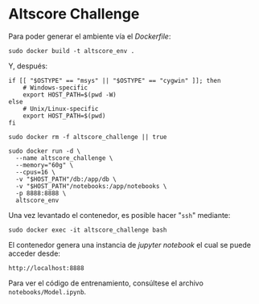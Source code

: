 # Altscore Challenge

Para poder generar el ambiente vía el _Dockerfile_:
```console
sudo docker build -t altscore_env .
```

Y, después:
```console
if [[ "$OSTYPE" == "msys" || "$OSTYPE" == "cygwin" ]]; then
    # Windows-specific
    export HOST_PATH=$(pwd -W)
else
    # Unix/Linux-specific
    export HOST_PATH=$(pwd)
fi

sudo docker rm -f altscore_challenge || true

sudo docker run -d \
  --name altscore_challenge \
  --memory="60g" \
  --cpus=16 \
  -v "$HOST_PATH"/db:/app/db \
  -v "$HOST_PATH"/notebooks:/app/notebooks \
  -p 8888:8888 \
  altscore_env 
```

Una vez levantado el contenedor, es posible hacer "`ssh`" mediante:
```console
sudo docker exec -it altscore_challenge bash
```

El contenedor genera una instancia de _jupyter notebook_ el cual se puede acceder desde:
```
http://localhost:8888
```

Para ver el código de entrenamiento, consúltese el archivo `notebooks/Model.ipynb`.